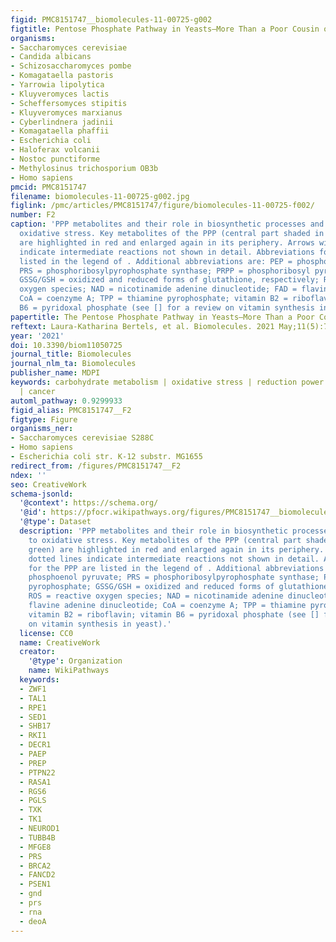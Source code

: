 ```yaml
---
figid: PMC8151747__biomolecules-11-00725-g002
figtitle: Pentose Phosphate Pathway in Yeasts–More Than a Poor Cousin of Glycolysis
organisms:
- Saccharomyces cerevisiae
- Candida albicans
- Schizosaccharomyces pombe
- Komagataella pastoris
- Yarrowia lipolytica
- Kluyveromyces lactis
- Scheffersomyces stipitis
- Kluyveromyces marxianus
- Cyberlindnera jadinii
- Komagataella phaffii
- Escherichia coli
- Haloferax volcanii
- Nostoc punctiforme
- Methylosinus trichosporium OB3b
- Homo sapiens
pmcid: PMC8151747
filename: biomolecules-11-00725-g002.jpg
figlink: /pmc/articles/PMC8151747/figure/biomolecules-11-00725-f002/
number: F2
caption: 'PPP metabolites and their role in biosynthetic processes and response to
  oxidative stress. Key metabolites of the PPP (central part shaded in blue and green)
  are highlighted in red and enlarged again in its periphery. Arrows with dotted lines
  indicate intermediate reactions not shown in detail. Abbreviations for the PPP are
  listed in the legend of . Additional abbreviations are: PEP = phosphoenol pyruvate;
  PRS = phosphoribosylpyrophosphate synthase; PRPP = phosphoribosyl pyrophosphate;
  GSSG/GSH = oxidized and reduced forms of glutathione, respectively; ROS = reactive
  oxygen species; NAD = nicotinamide adenine dinucleotide; FAD = flavine adenine dinucleotide;
  CoA = coenzyme A; TPP = thiamine pyrophosphate; vitamin B2 = riboflavin; vitamin
  B6 = pyridoxal phosphate (see [] for a review on vitamin synthesis in yeast).'
papertitle: The Pentose Phosphate Pathway in Yeasts–More Than a Poor Cousin of Glycolysis.
reftext: Laura-Katharina Bertels, et al. Biomolecules. 2021 May;11(5):725.
year: '2021'
doi: 10.3390/biom11050725
journal_title: Biomolecules
journal_nlm_ta: Biomolecules
publisher_name: MDPI
keywords: carbohydrate metabolism | oxidative stress | reduction power | bioethanol
  | cancer
automl_pathway: 0.9299933
figid_alias: PMC8151747__F2
figtype: Figure
organisms_ner:
- Saccharomyces cerevisiae S288C
- Homo sapiens
- Escherichia coli str. K-12 substr. MG1655
redirect_from: /figures/PMC8151747__F2
ndex: ''
seo: CreativeWork
schema-jsonld:
  '@context': https://schema.org/
  '@id': https://pfocr.wikipathways.org/figures/PMC8151747__biomolecules-11-00725-g002.html
  '@type': Dataset
  description: 'PPP metabolites and their role in biosynthetic processes and response
    to oxidative stress. Key metabolites of the PPP (central part shaded in blue and
    green) are highlighted in red and enlarged again in its periphery. Arrows with
    dotted lines indicate intermediate reactions not shown in detail. Abbreviations
    for the PPP are listed in the legend of . Additional abbreviations are: PEP =
    phosphoenol pyruvate; PRS = phosphoribosylpyrophosphate synthase; PRPP = phosphoribosyl
    pyrophosphate; GSSG/GSH = oxidized and reduced forms of glutathione, respectively;
    ROS = reactive oxygen species; NAD = nicotinamide adenine dinucleotide; FAD =
    flavine adenine dinucleotide; CoA = coenzyme A; TPP = thiamine pyrophosphate;
    vitamin B2 = riboflavin; vitamin B6 = pyridoxal phosphate (see [] for a review
    on vitamin synthesis in yeast).'
  license: CC0
  name: CreativeWork
  creator:
    '@type': Organization
    name: WikiPathways
  keywords:
  - ZWF1
  - TAL1
  - RPE1
  - SED1
  - SHB17
  - RKI1
  - DECR1
  - PAEP
  - PREP
  - PTPN22
  - RASA1
  - RGS6
  - PGLS
  - TXK
  - TK1
  - NEUROD1
  - TUBB4B
  - MFGE8
  - PRS
  - BRCA2
  - FANCD2
  - PSEN1
  - gnd
  - prs
  - rna
  - deoA
---
```

